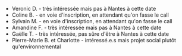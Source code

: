 - Veronic D. - très intéressée mais pas à Nantes à cette date
- Coline B. - en voie d'inscription, en attendant qu'on fasse le call
- Sylvain M. - en voie d'inscription, en attendant qu'on fasse le call
- Amandine F. - très intéressée mais pas à Nantes à cette date
- Gaëlle T. - très intéressée, pas sûre d'être à Nantes à cette date
- Pierre-Marie B. et Charlotte - intéressé.e.s mais projet social plutôt qu'environnemental

